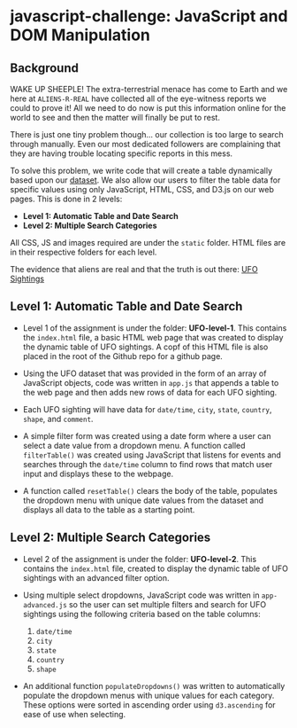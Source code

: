 # javascript-challenge: JavaScript and DOM Manipulation

## Background

WAKE UP SHEEPLE! The extra-terrestrial menace has come to Earth and we here at `ALIENS-R-REAL` have collected all of the eye-witness reports we could to prove it! All we need to do now is put this information online for the world to see and then the matter will finally be put to rest.

There is just one tiny problem though... our collection is too large to search through manually. Even our most dedicated followers are complaining that they are having trouble locating specific reports in this mess.

To solve this problem, we write code that will create a table dynamically based upon our [dataset](/static/js/data.js). We also allow our users to filter the table data for specific values using only JavaScript, HTML, CSS, and D3.js on our web pages. This is done in 2 levels:

* **Level 1: Automatic Table and Date Search**
* **Level 2: Multiple Search Categories**

All CSS, JS and images required are under the `static` folder. HTML files are in their respective folders for each level.

The evidence that aliens are real and that the truth is out there: [UFO Sightings](https://mirahmed07.github.io/javascript-challenge/UFO-level-1)

## Level 1: Automatic Table and Date Search

* Level 1 of the assignment is under the folder: **UFO-level-1**. This contains the `index.html` file, a basic HTML web page that was created to display the dynamic table of UFO sightings.  A copf of this HTML file is also placed in the root of the Github repo for a github page.

* Using the UFO dataset that was provided in the form of an array of JavaScript objects, code was written in `app.js` that appends a table to the web page and then adds new rows of data for each UFO sighting.

* Each UFO sighting will have data for `date/time`, `city`, `state`, `country`, `shape`, and `comment`.

* A simple filter form was created using a date form where a user can select a date value from a dropdown menu. A function called `filterTable()` was created using JavaScript that listens for events and searches through the `date/time` column to find rows that match user input and displays these to the webpage.

* A function called `resetTable()` clears the body of the table, populates the dropdown menu with unique date values from the dataset and displays all data to the table as a starting point.


## Level 2: Multiple Search Categories

* Level 2 of the assignment is under the folder: **UFO-level-2**. This contains the `index.html` file, created to display the dynamic table of UFO sightings with an advanced filter option.

* Using multiple select dropdowns, JavaScript code was written in `app-advanced.js` so the user can set multiple filters and search for UFO sightings using the following criteria based on the table columns:

  1. `date/time`
  2. `city`
  3. `state`
  4. `country`
  5. `shape`

* An additional function `populateDropdowns()` was written to automatically populate the dropdown menus with unique values for each category. These options were sorted in ascending order using `d3.ascending` for ease of use when selecting.
